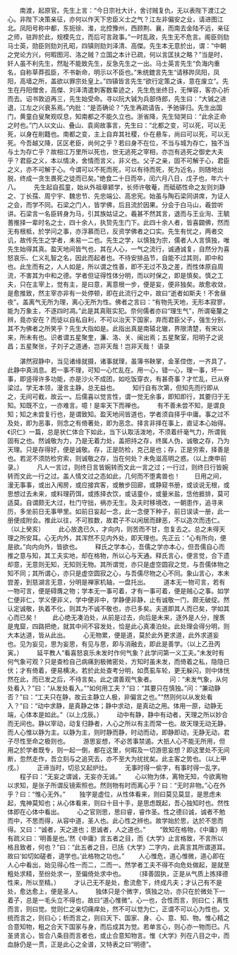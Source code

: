 <!-- { "loadSidebar": true } -->
　　南渡，起原官。先生上言：“今日宗社大计，舍讨贼复仇，无以表陛下渡江之心。非陛下决策亲征，亦何以作天下忠臣义士之气？江左非偏安之业，请进图江北。凤阳号称中都，东扼徐、淮，北控豫州，西顾荆、襄，而南去金陆不远，亲征之师，驻跸於此，规模先立，而后可言政事。”一时乱政，先生无不危言。阁臣则劾马士英，勋臣则劾刘孔昭，四镇则劾刘泽清、高傑。先生本无意於出，谓：“中朝之党论方兴，何暇图河、洛之贼？立国之本计已疏，何以言匡扶之略？”当是时，奸人虽不利先生，然耻不能致先生，反急先生之一出。马士英言先生“负海内重名，自称草莽孤臣，不书新命，明示以不臣也。”朱统鎞言先生“请移跸凤阳，凤阳，高墙之所，盖欲以罪宗处皇上。”四镇皆言先生“欲行定策之诛，意在废立”。先生在丹阳僧舍，高傑、刘泽清遣刺客数辈迹之，先生危坐终日，无惮容，客亦心折而去。诏书敦迫再三，先生始受命。寻以阮大铖为兵部侍郎，先生曰：“大铖之进退，江左之兴衰系焉。”内批：“是否确论？”先生再疏请告，予驰驿归。先生出国门，黄童白叟聚观叹息，知南都之不能久立也。浙省降，先生恸哭曰：“此余正命之时也。”门人以文山、叠山、袁阆故事言，先生曰：“北都之变，可以死，可以无死，以身在削籍也。南都之变，主上自弃其社稷，仆在悬车，尚曰可以死，可以无死。今吾越又降，区区老臣，尚何之乎？若曰身不在位，不当与城为存亡，独不当与土为存亡乎？故相江万里所以死也，世无逃死之宰相，亦岂有逃死之御史大夫乎？君臣之义，本以情决，舍情而言义，非义也。父子之亲，固不可解于心，君臣之义，亦不可解于心。今谓可以不死而死，可以有待而死，死为近名，则随地出脱，终成一贪生畏死之徒而已矣。”绝食二十日而卒，闰六月八日，戊子也，年六十八。
　　先生起自孤童，始从外祖章颖学，长师许敬菴，而砥砺性命之友则刘静之、丁长孺、周宁宇、魏忠节、先忠端公、高忠宪。始虽与陶石梁同讲席，为证人之会，而学不同。石梁之门人，皆学佛，后且流於因果。分会于白马山，羲尝听讲。石梁言一名臣转身为马，引其族姑证之。羲甚不然其言，退而与王业洵、王毓蓍推择一辈时名之士，四十余人，执贽先生门下。此四十余人者，皆喜闢佛，然而无有根柢，於学问之事，亦浮慕而已，反资学佛者之口实。先生有忧之，两者交讥，故传先生之学者，未易一二也。先生之学，以慎独为宗，儒者人人言慎独，唯先生始得其真。盈天地间皆气也，其在人心，一气之流行，诚通诚复，自然分为喜怒哀乐、仁义礼智之名，因此而起者也。不待安排品节，自能不过其则，即中和也。此生而有之，人人如是，所以谓之性善，即不无过不及之差，而性体原自周流，不害其为中和之德。学者但证得性体分明，而以时保之，即是慎矣。慎之工夫，只在主宰上，觉有主，是曰意，离意根一步，便是妄，便非独矣。故愈收敛，是愈推致，然主宰亦非有一处停顿，即在此流行之中，故曰“逝者如斯夫！不舍昼夜”。盖离气无所为理，离心无所为性。佛者之言曰：“有物先天地，无形本寂寥，能为万象主，不逐四时凋。”此是其真赃实犯。奈何儒者亦曰“理生气”，所谓毫釐之辨，竟亦安在？而徒以自私自利，不可以治天下国家，弃而君臣父子，强生分别，其不为佛者之所笑乎？先生大指如是。此指出真是南辕北辙，界限清楚，有宋以来，所未有也。识者谓五星聚奎，濂、洛、关、闽出焉；五星聚室，阳明子之说昌；五星聚张，子刘子之道通，岂非天哉！岂非天哉！
语录

　　湛然寂静中，当见诸缘就摄，诸事就理，虽簿书鞅掌，金革倥偬，一齐具了，此静中真消息。若一事不理，可知一心忙乱在。用一心，错一心，理一事，坏一事，即竖得许多功能，亦是沙火不成团，如吃饭穿衣，有甚奇事？才忙乱，已从脊梁过。学无本领，漫言主静，总无益也。
　　知行自有次第，但知先而行即从之，无间可截，故云一。后儒喜以觉言性，谓一觉无余事，即知即行，其要归于无知。知既不立，一亦难言。噫！是率天下而禅也。
　　有不善未尝不知，是谓良知；知之未尝复行也，是谓致知。盈天地间皆道也，学者须自择乎中庸。事之过不及处，即为恶事，则念之有倚著处，即为恶念。择言非择在事上，直证本心始得。《识仁》一篇，总是状仁体合下如此，当下认取活泼地，不须着纤毫气力，所谓我固有之也。然诚敬为力，乃是无着力处，盖把持之存，终属人伪，诚敬之存，乃为天理。只是存得好，便是诚敬。存，正是防检，克己是也；存，正是穷索，择善是也。若泥不须防检穷索，则诚敬之存，当在何处？未免滋高明之惑。（以上庚申前录。）
　　凡人一言过，则终日言皆婉转而文此一言之过；一行过，则终日行皆婉转而文此一行之过。盖人情文过之态如此，几何而不堕禽兽也！
　　日用之间，漫无事事，或出入闱房，或应接宾客，或散步回廊，或静窥书册，或谈说无根，或思想过去未来，或料理药饵，或拣择衣饮，或诘童仆，或量米盐，恁他捱排，莫可适莫。自谓颇无大过，杜门守拙，祸亦无生。及夫时移境改，一朝患作，追寻来历，多坐前日无事甲里。如前日妄起一念，此一念便下种子，前日误读一册，此一册便成附会。推此以往，不可胜数，故君子不以闲居而肆恶，不以造次而违仁。（以上癸亥）
　　此心放逸已久，才向内，则苦而不甘，忽复去之。总之未得天理之所安耳。心无内外，其浑然不见内外处，即天理也。先正云：“心有所向，便是欲。”向内向外，皆欲也。
　　释氏之学本心，吾儒之学亦本心，但吾儒自心而推之意与知，其工夫实地，却在格物，所以心与天通。释氏言心，便言觉，合下遗却意，无意则无知，无知则无物。其所谓觉，亦只是虚空圆寂之觉，与吾儒体物之知不同；其所谓心，亦只是虚空圆寂之心，与吾儒尽物之心不同。象山言心，本未尝差，到慈湖言无意，分明是禅家机轴，一盘托出。
　　道本无一物可言，若有一物可言，便是碍膺之物；学本无一事可着，才有一事可着，便是贼心之事。如学仁便非仁，学义便非义，学中便非中，学静便非静，止有诚敬一门，颇无破绽。然认定诚敬，执着不化，则其为不诚不敬也，亦已多矣。夫道即其人而已矣，学如其心而已矣！
　　此心绝无凑泊处，从前是过去，向后是未来，逐外是人分，搜褭是鬼窟，四路把绝，就其中间不容发处，恰是此心真凑泊处。此处理会得分明，则大本达道，皆从此出。
　　心无物累，便是道，莫於此外更求道，此外求道妄也。见为妄见，思为妄思，有见与思，即与消融去，即此是善学。（以上乙丑丙寅。）
　　延平教人“看喜怒哀乐未发时作何气象？此学问第一义工夫。”未发时有何气象可观？只是查检自己病痛到极微密处，方知时虽未发，而倚着之私，隐隐已伏；才有倚着，便易横决。若於此处查考分明，如贯虱车轮，更无躲闪，则中体恍然在此，而已发之后，不待言矣。此之谓善观气象者。
　　问：“未发气象，从何处看入？”曰：“从发处看入。”“如何用工夫？”曰：“其要只在慎独。”问：“兼动静否？”曰：“工夫只在静，故云主静立人极，非偏言之也。”“然则何以从发处看入？”曰：“动中求静，是真静之体；静中求动，是真动之用。体用一原，动静无端，心体本是如此。”（以上戊辰。）
　　动中有静，静中有动者，天理之所以妙合而无间也。静以宰动，动复归静者，人心之所以有主而常一也。故天理无动无静，而人心惟以静为主。以静为主，则时静而静，时动而动，即静即动，无静无动，君子尽性至命之极则也。
　　游思妄想，不必苦事禁遏。大扺人心不能无所用，但用之於学者既专，则一起一倒，都在这里，何暇及一切游思妄想？即这里处不无间断，忽然走作，吾立刻与之追究去，亦不至大为扰扰矣。此主客之势也。（以上甲戌。）
　　正谛当时，切忌又起炉灶。
　　无事时得一偷字，有事时得一乱字。
　　程子曰：“无妄之谓诚，无妄亦无诚。”
　　心以物为体，离物无知，今欲离物以求知，是张子所谓反镜索照也。然则物有时而离心乎？曰：“无时非物。”心在外乎？曰：“惟心无外。”
　　独字是虚位，从性体看来，则曰莫见莫显，是思虑未起，鬼神莫知也；从心体看来，则曰十目十手，是思虑既起，吾心独知时也。然性体即在心体中看出。
　　心之官则思，思曰睿，睿作圣。性之德曰诚，诚者不勉而中，不思而得，从容中道，圣人也。此心性之辨也。故学始於思，达於不思而得。又曰：“诚者，天之道也；思诚者，人之道也。”
　　“致知在格物，《中庸》明有疏义曰：‘明善是也。’然《中庸》言五者之目，而《大学》止言格致，不言所以格且致者，何也？”曰：“此五者之目，已括《大学》二字内，此真言其所谓道耳。故曰‘如切如磋者，道学也。’此格物之功也。”
　　人心惟危，道心惟微，道心即在人心中看出，始见得心性一而二，二而一。然学者工夫不得不向危处做起，是就至粗处求精，至纷处求一，至偏倚处求中也。
　　（择善固执，正是从气质上拣择德性来，所以至精。）
　　才认己无不是处，愈流愈下，终成凡夫；才认己有不是处，愈达愈上，便是圣人。
　　独体只是个微字，慎独之功，亦只在於微处下一着子，总是一毛头立不得也，故曰“道心惟微”。心一也，合性而言，则曰仁；离性而言，则曰觉。觉则仁之亲切痛痒处，然不可以觉为仁，正谓不可以心为性也。又统而言之，则曰心；析而言之，则曰天下、国家、身、心、意、知、物。惟心精之合意知物，粗之合天下国家与身，而后成其为觉。若单言心，则心亦一物而已。凡圣贤言心，皆合八条目而言者也，或止合意知物言。惟《大学》列在八目之中，而血脉仍是一贯，正是此心之全谱，又特表之曰“明德”。
